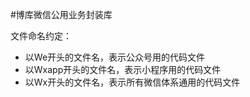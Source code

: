 #博库微信公用业务封装库

文件命名约定：
- 以We开头的文件名，表示公众号用的代码文件
- 以Wxapp开头的文件名，表示小程序用的代码文件
- 以Wx开头的文件名，表示所有微信体系通用的代码文件
